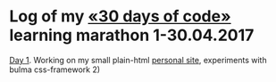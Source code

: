 # Log of my [«30 days of code»](https://vk.com/days_of_code) learning marathon 1-30.04.2017

[Day 1](#day1). Working on my small plain-html [personal site](http://litealloy.ru), experiments with bulma css-framework
2)